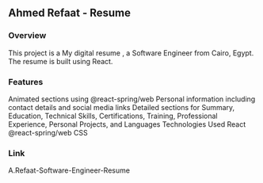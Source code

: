 <h2>Ahmed Refaat - Resume</h2>
<h3>Overview</h3>
This project is a My digital resume , a Software Engineer from Cairo, Egypt. The resume is built using React. 
<h3>Features</h3>
Animated sections using @react-spring/web
Personal information including contact details and social media links
Detailed sections for Summary, Education, Technical Skills, Certifications, Training, Professional Experience, Personal Projects, and Languages
Technologies Used
React
@react-spring/web
CSS
<h3>Link</h3>
<a src="https://a-refaat-software-engineer-resume-pei02iiuv.vercel.app">A.Refaat-Software-Engineer-Resume</a>
